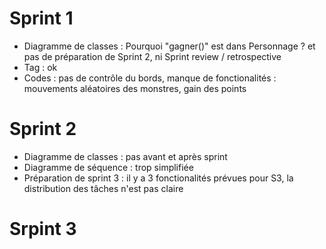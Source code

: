 # Sprint 1
- Diagramme de classes : Pourquoi "gagner()" est dans Personnage ? et pas de préparation de Sprint 2, ni Sprint review / retrospective
- Tag : ok
- Codes : pas de contrôle du bords, manque de fonctionalités : mouvements aléatoires des monstres, gain des points

# Sprint 2
- Diagramme de classes : pas avant et après sprint
- Diagramme de séquence : trop simplifiée
- Préparation de sprint 3 : il y a 3 fonctionalités prévues pour S3, la distribution des tâches n'est pas claire

# Srpint 3
